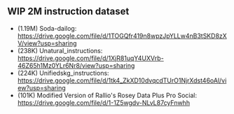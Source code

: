## WIP 2M instruction dataset
- (1.19M) Soda-dailog: https://drive.google.com/file/d/1TOGQfr419n8wpzJpYLLw4nB3tSKD8zXV/view?usp=sharing 
- (238K) Unatural_instructions: https://drive.google.com/file/d/1XjR81uqY4UXVrb-46Z65h1Mz0YLr6Nr8/view?usp=sharing 
- (224K) Unifiedskg_instructions: https://drive.google.com/file/d/1tk4_ZkXD10dvqcdTUrO1NjrXdst46oAl/view?usp=sharing 
- (101K) Modified Version of Rallio's Rosey Data Plus Pro Social: https://drive.google.com/file/d/1-1Z5wgdv-NLvL87cyFnwhh
